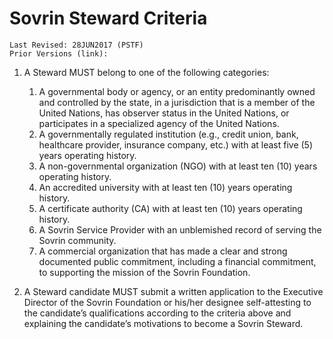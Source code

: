 # Sovrin Steward Criteria
```
Last Revised: 28JUN2017 (PSTF)
Prior Versions (link):

```
1. A Steward MUST belong to one of the following categories:
   1. A governmental body or agency, or an entity predominantly owned and controlled by the state, in a jurisdiction that is a member of the United Nations, has observer status in the United Nations, or participates in a specialized agency of the United Nations.
   1. A governmentally regulated institution (e.g., credit union, bank, healthcare provider, insurance company, etc.) with at least five (5) years operating history.
   1. A non-governmental organization (NGO) with at least ten (10) years operating history.
   1. An accredited university with at least ten (10) years operating history.
   1. A certificate authority (CA) with at least ten (10) years operating history.
   1. A Sovrin Service Provider with an unblemished record of serving the Sovrin community.
   1. A commercial organization that has made a clear and strong documented public commitment, including a financial commitment, to supporting the mission of the Sovrin Foundation.

1. A Steward candidate MUST submit a written application to the Executive Director of the Sovrin Foundation or his/her designee self-attesting to the candidate’s qualifications according to the criteria above and explaining the candidate’s motivations to become a Sovrin Steward.


